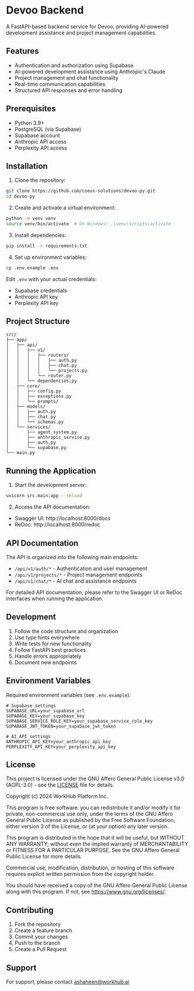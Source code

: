 # Devoo Backend

A FastAPI-based backend service for Devoo, providing AI-powered development assistance and project management capabilities.

## Features

- Authentication and authorization using Supabase
- AI-powered development assistance using Anthropic's Claude
- Project management and chat functionality
- Real-time communication capabilities
- Structured API responses and error handling

## Prerequisites

- Python 3.9+
- PostgreSQL (via Supabase)
- Supabase account
- Anthropic API access
- Perplexity API access

## Installation

1. Clone the repository:
```bash
git clone https://github.com/coeus-solutions/devoo-py.git
cd devoo-py
```

2. Create and activate a virtual environment:
```bash
python -m venv venv
source venv/bin/activate  # On Windows: .\venv\Scripts\activate
```

3. Install dependencies:
```bash
pip install -r requirements.txt
```

4. Set up environment variables:
```bash
cp .env.example .env
```
Edit `.env` with your actual credentials:
- Supabase credentials
- Anthropic API key
- Perplexity API key

## Project Structure

```
src/
├── app/
│   ├── api/
│   │   ├── v1/
│   │   │   ├── routers/
│   │   │   │   ├── auth.py
│   │   │   │   ├── chat.py
│   │   │   │   └── projects.py
│   │   │   └── router.py
│   │   └── dependencies.py
│   ├── core/
│   │   ├── config.py
│   │   ├── exceptions.py
│   │   └── prompts/
│   ├── models/
│   │   ├── auth.py
│   │   ├── chat.py
│   │   └── schemas.py
│   └── services/
│       ├── agent_system.py
│       ├── anthropic_service.py
│       ├── auth.py
│       └── supabase.py
└── main.py
```

## Running the Application

1. Start the development server:
```bash
uvicorn src.main:app --reload
```

2. Access the API documentation:
- Swagger UI: http://localhost:8000/docs
- ReDoc: http://localhost:8000/redoc

## API Documentation

The API is organized into the following main endpoints:

- `/api/v1/auth/*` - Authentication and user management
- `/api/v1/projects/*` - Project management endpoints
- `/api/v1/chat/*` - AI chat and assistance endpoints

For detailed API documentation, please refer to the Swagger UI or ReDoc interfaces when running the application.

## Development

1. Follow the code structure and organization
2. Use type hints everywhere
3. Write tests for new functionality
4. Follow FastAPI best practices
5. Handle errors appropriately
6. Document new endpoints

## Environment Variables

Required environment variables (see `.env.example`):

```
# Supabase settings
SUPABASE_URL=your_supabase_url
SUPABASE_KEY=your_supabase_key
SUPABASE_SERVICE_ROLE_KEY=your_supabase_service_role_key
SUPABASE_JWT_TOKEN=your_supabase_jwt_token

# AI API settings
ANTHROPIC_API_KEY=your_anthropic_api_key
PERPLEXITY_API_KEY=your_perplexity_api_key
```

## License

This project is licensed under the GNU Affero General Public License v3.0 (AGPL-3.0) - see the [LICENSE](LICENSE) file for details.

Copyright (c) 2024 WorkHub Platform Inc. 

This program is free software: you can redistribute it and/or modify it for private, non-commercial use only, under the terms of the GNU Affero General Public License as published by the Free Software Foundation, either version 3 of the License, or (at your option) any later version.

This program is distributed in the hope that it will be useful, but WITHOUT ANY WARRANTY; without even the implied warranty of MERCHANTABILITY or FITNESS FOR A PARTICULAR PURPOSE. See the GNU Affero General Public License for more details.

Commercial use, modification, distribution, or hosting of this software requires explicit written permission from the copyright holder.

You should have received a copy of the GNU Affero General Public License along with this program. If not, see <https://www.gnu.org/licenses/>.

## Contributing

1. Fork the repository
2. Create a feature branch
3. Commit your changes
4. Push to the branch
5. Create a Pull Request

## Support

For support, please contact ashaheen@workhub.ai